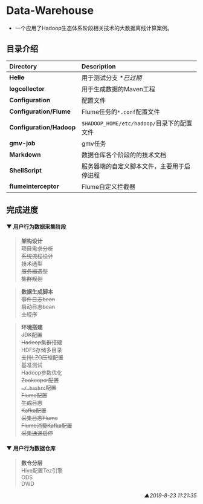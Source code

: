 # Data-Warehouse
* 一个应用了Hadoop生态体系阶段相关技术的大数据离线计算案例。

## 目录介绍
| Directory                | Description                                |
| :----------------------- | :----------------------------------------- |
| ~~**Hello**~~            | 用于测试分支  **已过期*                    |
| **logcollector**         | 用于生成数据的Maven工程                    |
| **Configuration**        | 配置文件                                   |
| **Configuration/Flume**  | Flume任务的`*.conf`配置文件                |
| **Configuration/Hadoop** | `$HADOOP_HOME/etc/hadoop/`目录下的配置文件 |
| **gmv-job**              | gmv任务<!-- 添加描述 -->                   |
| **Markdown**             | 数据仓库各个阶段的的技术文档               |
| **ShellScript**          | 服务器端的自定义脚本文件，主要用于启停进程 |
| **flumeinterceptor**     | Flume自定义拦截器                          |

## 完成进度

#### ▼ 用户行为数据采集阶段

>**架构设计**<br>~~项目需求分析~~<br>~~系统流程设计~~<br>~~技术选型~~<br>~~服务器选型~~<br>~~集群规划~~<br>

>**数据生成脚本**<br>~~事件日志bean~~<br>~~启动日志bean~~<br>~~主程序~~<br>

>**环境搭建**<br>~~JDK配置~~<br>~~Hadoop集群搭建~~<br>HDFS存储多目录<br>~~支持LZO压缩配置~~<br>基准测试<br>Hadoop参数优化<br>~~Zookeeper配置~~<br>~~`~/.bashrc`配置~~<br>~~Flume配置~~<br>~~生成日志~~<br>~~Kafka配置~~<br>~~采集日志Flume~~<br>~~Flume消费Kafka配置~~<br>~~采集通道启停~~<br>

#### ▼ 用户行为数据仓库

>**数仓分层**<br>Hive配置Tez引擎<br>ODS<br>DWD<br>

<p align="right"><i>▲2019-8-23 11:21:35</i></p>

